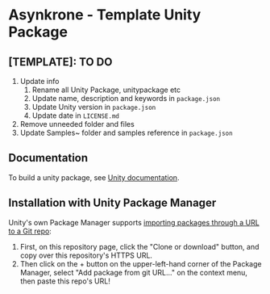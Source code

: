 # Asynkrone - Template Unity Package

## [TEMPLATE]: TO DO

1. Update info
   1. Rename all Unity Package, unitypackage etc
   2. Update name, description and keywords in `package.json`
   3. Update Unity version in `package.json`
   4. Update date in `LICENSE.md`
2. Remove unneeded folder and files
3. Update Samples~ folder and samples reference in `package.json`

## Documentation

To build a unity package, see [Unity documentation](https://docs.unity3d.com/Manual/CustomPackages.html).

## Installation with Unity Package Manager

Unity's own Package Manager supports [importing packages through a URL to a Git repo](https://docs.unity3d.com/Manual/upm-ui-giturl.html):

1. First, on this repository page, click the "Clone or download" button, and copy over this repository's HTTPS URL.  
2. Then click on the + button on the upper-left-hand corner of the Package Manager, select "Add package from git URL..." on the context menu, then paste this repo's URL!
